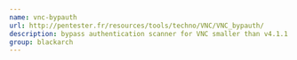 ```yaml
---
name: vnc-bypauth
url: http://pentester.fr/resources/tools/techno/VNC/VNC_bypauth/
description: bypass authentication scanner for VNC smaller than v4.1.1 servers. URL : http://pentester.fr/resources/tools/techno/VNC/VNC_bypauth/ Groups : blackarch blackarch-cracker blackarch-exploitation
group: blackarch
---
```

